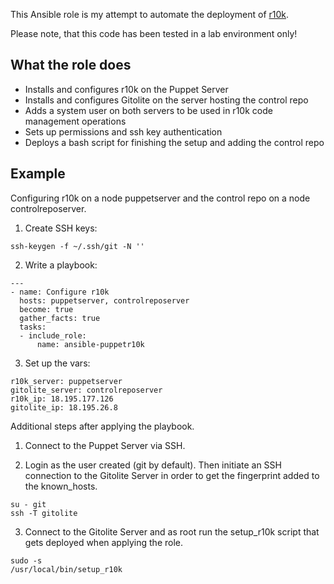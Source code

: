 This Ansible role is my attempt to automate the deployment of [r10k](https://github.com/puppetlabs/r10k).

Please note, that this code has been tested in a lab environment only!

## What the role does

* Installs and configures r10k on the Puppet Server
* Installs and configures Gitolite on the server hosting the control repo
* Adds a system user on both servers to be used in r10k code management operations
* Sets up permissions and ssh key authentication
* Deploys a bash script for finishing the setup and adding the control repo

## Example

Configuring r10k on a node puppetserver and the control repo on a node controlreposerver.

1. Create SSH keys:
```
ssh-keygen -f ~/.ssh/git -N ''
```

2. Write a playbook:

```
---
- name: Configure r10k
  hosts: puppetserver, controlreposerver
  become: true
  gather_facts: true
  tasks:
  - include_role:
      name: ansible-puppetr10k
```

3. Set up the vars:

```
r10k_server: puppetserver
gitolite_server: controlreposerver
r10k_ip: 18.195.177.126
gitolite_ip: 18.195.26.8
```

Additional steps after applying the playbook.

1. Connect to the Puppet Server via SSH. 

2. Login as the user created (git by default). Then initiate an SSH connection to the Gitolite Server in order to get the fingerprint added to the known_hosts.

```
su - git
ssh -T gitolite
```

3. Connect to the Gitolite Server and as root run the setup_r10k script that gets deployed when applying the role.

```
sudo -s
/usr/local/bin/setup_r10k
```

